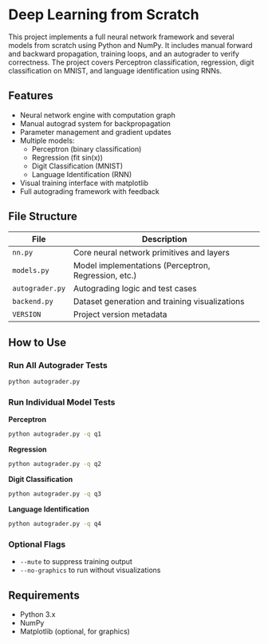 # Deep Learning from Scratch

This project implements a full neural network framework and several models from scratch using Python and NumPy. It includes manual forward and backward propagation, training loops, and an autograder to verify correctness. The project covers Perceptron classification, regression, digit classification on MNIST, and language identification using RNNs.

## Features

- Neural network engine with computation graph
- Manual autograd system for backpropagation
- Parameter management and gradient updates
- Multiple models:
  - Perceptron (binary classification)
  - Regression (fit sin(x))
  - Digit Classification (MNIST)
  - Language Identification (RNN)
- Visual training interface with matplotlib
- Full autograding framework with feedback

## File Structure

| File | Description |
|------|-------------|
| `nn.py` | Core neural network primitives and layers |
| `models.py` | Model implementations (Perceptron, Regression, etc.) |
| `autograder.py` | Autograding logic and test cases |
| `backend.py` | Dataset generation and training visualizations |
| `VERSION` | Project version metadata |

## How to Use

### Run All Autograder Tests
```bash
python autograder.py
```
### Run Individual Model Tests

**Perceptron**
```bash
python autograder.py -q q1
```

**Regression**
```bash
python autograder.py -q q2
```

**Digit Classification**
```bash
python autograder.py -q q3
```

**Language Identification**
```bash
python autograder.py -q q4
```

### Optional Flags

- `--mute` to suppress training output
- `--no-graphics` to run without visualizations

## Requirements

- Python 3.x
- NumPy
- Matplotlib (optional, for graphics)
